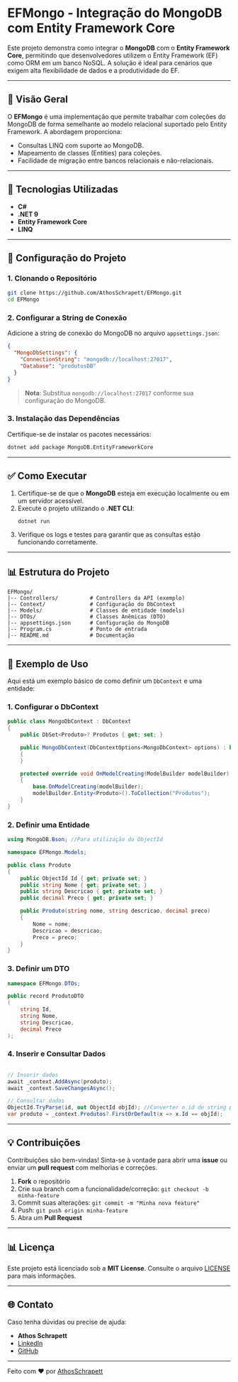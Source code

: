 # EFMongo - Integração do MongoDB com Entity Framework Core

Este projeto demonstra como integrar o **MongoDB** com o **Entity Framework Core**, permitindo que desenvolvedores utilizem o Entity Framework (EF) como ORM em um banco NoSQL. A solução é ideal para cenários que exigem alta flexibilidade de dados e a produtividade do EF.

---

## 🔎 Visão Geral

O **EFMongo** é uma implementação que permite trabalhar com coleções do MongoDB de forma semelhante ao modelo relacional suportado pelo Entity Framework. A abordagem proporciona:
- Consultas LINQ com suporte ao MongoDB.
- Mapeamento de classes (Entities) para coleções.
- Facilidade de migração entre bancos relacionais e não-relacionais.

---

## 💼 Tecnologias Utilizadas
- **C#**
- **.NET 9**
- **Entity Framework Core**
- **LINQ**

---

## 🔧 Configuração do Projeto

### 1. **Clonando o Repositório**

```bash
git clone https://github.com/AthosSchrapett/EFMongo.git
cd EFMongo
```

### 2. **Configurar a String de Conexão**

Adicione a string de conexão do MongoDB no arquivo `appsettings.json`:

```json
{
  "MongoDbSettings": {
    "ConnectionString": "mongodb://localhost:27017",
    "Database": "produtosDB"
  }
}
```

> **Nota**: Substitua `mongodb://localhost:27017` conforme sua configuração do MongoDB.

### 3. **Instalação das Dependências**

Certifique-se de instalar os pacotes necessários:

```bash
dotnet add package MongoDB.EntityFrameworkCore
```

---

## ✅ Como Executar

1. Certifique-se de que o **MongoDB** esteja em execução localmente ou em um servidor acessível.
2. Execute o projeto utilizando o **.NET CLI**:
   ```bash
   dotnet run
   ```
3. Verifique os logs e testes para garantir que as consultas estão funcionando corretamente.

---

## 📊 Estrutura do Projeto

```
EFMongo/
|-- Controllers/          # Controllers da API (exemplo)
|-- Context/              # Configuração do DbContext
|-- Models/               # Classes de entidade (models)
|-- DTOs/                 # Classes Anêmicas (DTO)
|-- appsettings.json      # Configuração do MongoDB
|-- Program.cs            # Ponto de entrada
|-- README.md             # Documentação
```

---

## 🔬 Exemplo de Uso

Aqui está um exemplo básico de como definir um `DbContext` e uma entidade:

### **1. Configurar o DbContext**
```csharp
public class MongoDbContext : DbContext
{
    public DbSet<Produto>? Produtos { get; set; }

    public MongoDbContext(DbContextOptions<MongoDbContext> options) : base(options)
    {
    }

    protected override void OnModelCreating(ModelBuilder modelBuilder)
    {
        base.OnModelCreating(modelBuilder);
        modelBuilder.Entity<Produto>().ToCollection("Produtos");
    }
}
```

### **2. Definir uma Entidade**
```csharp
using MongoDB.Bson; //Para utilização do ObjectId

namespace EFMongo.Models;

public class Produto
{
    public ObjectId Id { get; private set; }
    public string Nome { get; private set; }
    public string Descricao { get; private set; }
    public decimal Preco { get; private set; }

    public Produto(string nome, string descricao, decimal preco)
    {
        Nome = nome;
        Descricao = descricao;
        Preco = preco;
    }
}
```

### **3. Definir um DTO**
```csharp
namespace EFMongo.DTOs;

public record ProdutoDTO
(
    string Id,
    string Nome,
    string Descricao,
    decimal Preco
);
```

### **4. Inserir e Consultar Dados**
```csharp

// Inserir dados
await _context.AddAsync(produto);
await _context.SaveChangesAsync();

// Consultar dados
ObjectId.TryParse(id, out ObjectId objId); //Converter o id de string para ObjectId
var produto = _context.Produtos?.FirstOrDefault(x => x.Id == objId);
```

---

## 💡 Contribuições
Contribuições são bem-vindas! Sinta-se à vontade para abrir uma **issue** ou enviar um **pull request** com melhorias e correções.

1. **Fork** o repositório
2. Crie sua branch com a funcionalidade/correção: `git checkout -b minha-feature`
3. Commit suas alterações: `git commit -m "Minha nova feature"`
4. Push: `git push origin minha-feature`
5. Abra um **Pull Request**

---

## 📊 Licença
Este projeto está licenciado sob a **MIT License**. Consulte o arquivo [LICENSE](LICENSE) para mais informações.

---

## 🌐 Contato
Caso tenha dúvidas ou precise de ajuda:
- **Athos Schrapett**
- [LinkedIn](https://www.linkedin.com/in/athos-louzeiro-schrapett)
- [GitHub](https://github.com/AthosSchrapett)

---

Feito com ❤️ por [AthosSchrapett](https://github.com/AthosSchrapett)
